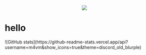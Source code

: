 <div id="header" align="center">
<img src="https://komarev.com/ghpvc/?username=m4vm&style=flat-square&color=blue" />
</div>

<h1>
  hello
</h1>
<!---
[![trophy](https://github-profile-trophy.vercel.app/?username=m4vm&theme=gitdimmed)](https://github.com/ryo-ma/github-profile-trophy)
-->
![GitHub stats](https://github-readme-stats.vercel.app/api?username=m4vm&show_icons=true&theme=discord_old_blurple)

